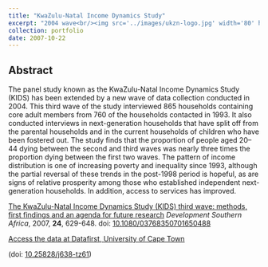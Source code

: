 ```yaml
---
title: "KwaZulu-Natal Income Dynamics Study"
excerpt: "2004 wave<br/><img src='../images/ukzn-logo.jpg' width='80' height='80'>"
collection: portfolio
date: 2007-10-22
---
```

## Abstract


The panel study known as the KwaZulu-Natal Income Dynamics Study (KIDS) has been extended by a new wave of data collection conducted in 2004. This third wave of the study interviewed 865 households containing core adult members from 760 of the households contacted in 1993. It also conducted interviews in next-generation households that have split off from the parental households and in the current households of children who have been fostered out. The study finds that the proportion of people aged 20–44 dying between the second and third waves was nearly three times the proportion dying between the first two waves. The pattern of income distribution is one of increasing poverty and inequality since 1993, although the partial reversal of these trends in the post-1998 period is hopeful, as are signs of relative prosperity among those who established independent next-generation households. In addition, access to services has improved.

[The KwaZulu-Natal Income Dynamics Study (KIDS) third wave: methods, first findings and an agenda for future research](https://www.tandfonline.com/doi/full/10.1080/03768350701650488) *Development Southern Africa*, 2007, **24**, 629-648. doi: [10.1080/03768350701650488](https://doi.org/10.1080/03768350701650488)

[Access the data at Datafirst, University of Cape Town](http://www.datafirst.uct.ac.za/dataportal/index.php/catalog/286)

(doi: [10.25828/j638-tz61](https://doi.org/10.25828/j638-tz61))